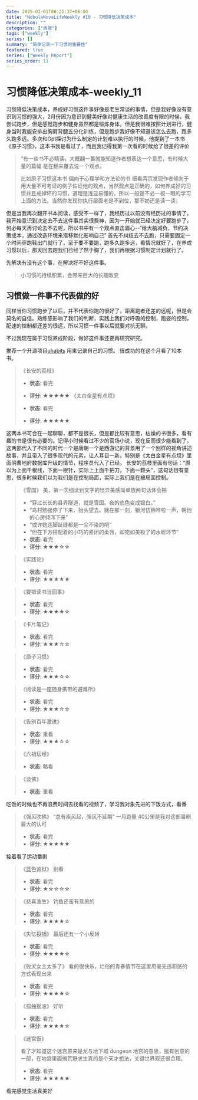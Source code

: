 ```yaml
---
date: 2025-03-01T00:25:37+08:00
title: "NebulaNovaLifeWeekly #10 - 习惯降低决策成本"
description: ""
categories: ["周报"]
tags: ["weekly"]
series: []
summary: "简单记录一下习惯的重要性"
featured: true
series: ["Weekly Report"]
series_order: 11
---
```

# 习惯降低决策成本-weekly_11

习惯降低决策成本，养成好习惯这件事好像是老生常谈的事情，但是我好像没有意识到习惯的强大，2月份因为意识到健美好像对健康生活的改善度有限的时候，我尝试跑步，但是感觉跑步和健身虽然都是锻炼身体，但是我很难按照计划进行，健身当时我能安排出胸肩背腿五分化训练，但是跑步我好像不知道该怎么去跑，跑多久跑多远。多次和Gpt探讨为什么制定的计划难以执行的时候，他提到了一本书《原子习惯》，这本书我是看过了，而且我记得我第一次看的时候给了很差的评价
> “有一些书不必精读，大概翻一番就能知道作者想表达一个意思，有时候大量的篇幅
> 是在翻来覆去说一个观点。
>
> 比如原子习惯这本书 偏向于心理学和方法论的书 细看两页发现作者倾向于用大量不可考证的例子佐证他的观点，当然观点是正确的，如何养成好的习惯并且戒掉坏的习惯，道理是浅显易懂的，所以一般是不必一板一眼的学习上面的方法。当然你发现你执行层面老是不到位，那不妨还是读一读。
>

但是当我再次翻开书本阅读，感受不一样了，我经历过以前没有经历过的事情了。我开始意识到决定去不去这件事其实很费神，因为一开始就已经决定好要跑步了，何必每天再讨论去不去呢，所以书中有一个观点直击眉心--“给大脑减负，节约决策成本，通过改造环境来潜移默化影响自己”
首先不纠结去不去跑，只需要固定一个时间穿跑鞋出门就行了，至于要不要跑，跑多久跑多远，看情况就好了，在养成习惯以后，那天回去跑我们已经了然于胸了，我们再根据习惯制定计划就行了。

先解决有没有这个事，在解决好不好这件事。

>小习惯的持续积累，会带来巨大的长期改变
>

## 习惯做一件事不代表做的好

同样当你习惯跑步了以后，并不代表你跑的很好了，距离跑者还差的远呢，但是会莫名的自信。熟练感影响了我们的判断，实践上我们对呼吸的控制，跑姿的控制，配速的控制都还差的很远，所以习惯一件事以后就要对抗无聊。

不过我现在属于习惯养成阶段，做好这件事还要再研究研究。

推荐一个开源项目[uhabits](https://github.com/iSoron/uhabits)
用来记录自己的习惯。
很成功的在这个月看了10本书。
> 《长安的荔枝》
> 
> - **状态**: 看完
> - **评分**: ★★★★★
> 《太白金星有点烦》
> 
> - **状态**: 看完
> - **评分**: ★★★★★

这两本书可合在一起聊聊，都不是很长，但是都比较有意思，枯燥的书很多，看有趣的书是很有必要的。记得小时候看过不少的官场小说，现在反而很少能看到了，这两部代入了不同的时代一个是唐朝一个是西游记的背景用了一个别样的视角讲述故事，并且带入了很多现代的元素，让人耳目一新。特别是《太白金星有点烦》里面阴曹地府数据库升级的情节，程序员代入了已经。
长安的荔枝里面有句话：“原以为上面千根线，下面一根针，实际上上面千把刀，下面一颗头”，这句话很有意思，很多时候我们以为我们是在控制局面，实际上我们是在被局面控制。

> 《雪国》
>  美，第一次细读到文字的怪异美感简单放两句话体会把
> - “穿过长长的县界隧道，就是雪国。夜的底色变成银白。”
> - “岛村勉强停了下来，抬头望去。就在那一刻，银河仿佛哗啦一声，朝他的心房倾泻下来”
> - “或许她连脚趾缝都是一尘不染的吧”
> - “但在下方搭配着的小巧的紧闭的柔唇，却宛如美极了的水蛭环节”
> - **状态**: 看完
> - **评分**: ★★★☆☆

> 《实践论》
> 
> - **状态**: 看完
> - **评分**: ★★★★★

> 《要把读书当回事》
> 
> - **状态**: 看完
> - **评分**: ★★★★☆

> 《卡片笔记》
> 
> - **状态**: 看完
> - **评分**: ★★★☆☆


> 《原子习惯》
> 
> - **状态**: 看完
> - **评分**: ★★★☆☆

> 《阅读是一座随身携带的避难所》
> 
> - **状态**: 看完
> - **评分**: ★★★☆☆

>《告别百年激进》
>
> - **状态**: 重看
> - **评分**: ★★★☆☆

>《六祖坛经》
> 
> - **状态**: 略看

>《谈佛》
>
> - **状态**: 重看

吃饭的时候也不再浪费时间去找看的视频了，学习我对象先进的下饭方式，看番

> 《强风吹拂》
> “总有疾风起，强风不延期”
> 一月跑量 40公里是我对这部番剧最大的认可
> - **状态**: 看完
> - **评分**: ★★★★★

接着看了运动番剧
> 《蓝色监狱》
> 别看
> - **状态**: 看完
> - **评分**: ★☆☆☆☆

> 《悲喜渔生》
> 钓鱼还蛮有意思的
> - **状态**: 看完
> - **评分**: ★★★★☆

>《失忆投捕》
> 最后还有一个小反转
> - **状态**: 看完
> - **评分**: ★★★★☆

>《败犬女主太多了》
> 看的很快乐，烂俗的青春情节在这里用毫无违和感的方式表现出来
> - **状态**:  看完
> - **评分**: ★★★★☆

>《孤独摇滚》
> 好听
> - **状态**:  看完
> - **评分**: ★★★★☆

> 《迷宫饭》
> 
> 看了才知道这个迷宫原来是龙与地下城 dungeon 地宫的意思，挺有创意的一部，在地宫里面搞荒野求生真的是个天才想法，关键世界观还很合理。
>
> - **状态**: 看完
> - **评分**: ★★★★★
>

看完感觉生活真美好